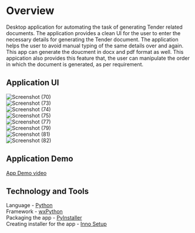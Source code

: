# Overview
Desktop application for automating the task of generating Tender related documents. The application provides a clean UI for the user to enter the necessary details for generating the Tender document.
The application helps the user to avoid manual typing of the same details over and again. This app can generate the doucment in docx and pdf format as well.
This appication also provides this feature that, the user can manipulate the order in which the document is generated, as per requirement.

## Application UI
![Screenshot (70)](https://user-images.githubusercontent.com/26892694/145992323-824894db-442e-4601-8755-7f7d3a8d9f65.png) </br>
![Screenshot (73)](https://user-images.githubusercontent.com/26892694/145992537-109be492-508e-47a5-bbb9-861ddc1f8edb.png) </br>
![Screenshot (74)](https://user-images.githubusercontent.com/26892694/145992583-4fa0341f-6138-454d-9b48-24d86ff04c91.png) </br>
![Screenshot (75)](https://user-images.githubusercontent.com/26892694/145992610-b78ecadc-368c-4103-a70a-70a4b865d6fc.png) </br>
![Screenshot (77)](https://user-images.githubusercontent.com/26892694/145992631-5cc46685-089f-42c0-89a3-6fdec5d54c83.png) </br>
![Screenshot (79)](https://user-images.githubusercontent.com/26892694/145992646-366b139b-ab71-4bd5-897d-fa6314e63420.png) </br>
![Screenshot (81)](https://user-images.githubusercontent.com/26892694/145992661-0bcee7a2-97c6-4c1f-9050-aa14658ab7ff.png) </br>
![Screenshot (82)](https://user-images.githubusercontent.com/26892694/145992696-8341c523-457e-4675-b7a0-0ec9b0ada48d.png) </br>

## Application Demo
[App Demo video](https://youtu.be/Fxupv46dyTI)

## Technology and Tools

Language - [Python](https://www.python.org/) </br>
Framework - [wxPython](https://www.wxpython.org/) </br>
Packaging the app - [PyInstaller](https://www.pyinstaller.org/) </br>
Creating installer for the app - [Inno Setup](https://jrsoftware.org/isinfo.php) </br>
